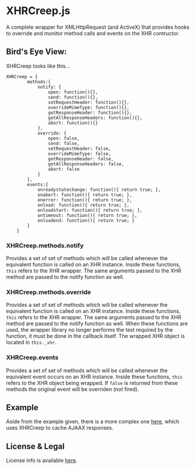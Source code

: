 # XHRCreep.js

A complete wrapper for XMLHttpRequest (and ActiveX) that provides hooks to override and monitor method calls and events on the XHR contructor.

## Bird's Eye View:

XHRCreep looks like this... 

    XHRCreep = {
            methods:{
    			notify: {
    				open: function(){},
    				send: function(){},
    				setRequestHeader: function(){},
    				overrideMimeType: function(){},
    				getResponseHeader: function(){},
    				getAllResponseHeaders: function(){},
    				abort: function(){}
    			},
    			override: {
    				open: false,
    				send: false,
    				setRequestHeader: false,
    				overrideMimeType: false,
    				getResponseHeader: false,
    				getAllResponseHeaders: false,
    				abort: false
    			}
    		},
    		events:{
    			onreadystatechange: function(){ return true; },
    			onabort: function(){ return true; },
    			onerror: function(){ return true; },
    			onload: function(){ return true; },
    			onloadstart: function(){ return true; },
    			ontimeout: function(){ return true; },
    			onloadend: function(){ return true; }
    		}
        }
        
### XHRCreep.methods.notify

 Provides a set of set of methods which will be called whenever the equivalent function is called on an XHR instance. Inside these functions, `this` refers to the XHR wrapper. The same arguments passed to the XHR method are passed to the notify function as well.
 
### XHRCreep.methods.override

 Provides a set of set of methods which will be called whenever the equivalent function is called on an XHR instance. Inside these functions, `this` refers to the XHR wrapper. The same arguments passed to the XHR method are passed to the notify function as well. When these functions are used, the wrapper library no longer performs the test required by the function, it must be done in the callback itself. The wrapped XHR object is located in `this._xhr`.

### XHRCreep.events

 Provides a set of set of methods which will be called whenever the equivalent event occurs on an XHR instance. Inside these functions, `this` refers to the XHR object being wrapped. If `false` is returned from these methods the original event will be overriden (not fired).

## Example

Aside from the example given, there is a more complex one [here](https://github.com/Pamblam/jSQL/tree/master/plugins/xhrCache), which uses XHRCreep to cache AJAAX responses.

## License & Legal

License info is available [here](https://github.com/Pamblam/jSQL/wiki/License).
